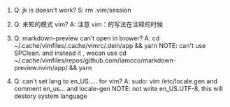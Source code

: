 1. Q: jk is doesn't work?
   S: rm .vim/session

2. Q: 未知的模式 vim?
   A: 注意 vim：的写法在注释的时候

3. Q: markdown-preview can't open in brower?
   A: cd ~/.cache/vimfiles/.cache/vimrc/.dein/app && yarn NOTE: can't use SPClean.
   and instead it , wecan use cd ~/.cache/vimfiles/repos/github.com/iamcco/markdown-preview.nvim/app/ && yarn

4. Q: can't set lang to en_US..... for vim?
   A: sudo:   vim /etc/locale.gen and comment en_us... and  locale-gen NOTE: not write en_US.UTF-8, this will destory system language
